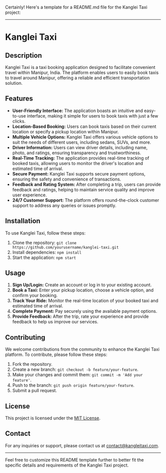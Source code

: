Certainly! Here's a template for a README.md file for the Kanglei Taxi project:

---

# Kanglei Taxi

## Description
Kanglei Taxi is a taxi booking application designed to facilitate convenient travel within Manipur, India. The platform enables users to easily book taxis to travel around Manipur, offering a reliable and efficient transportation solution.

## Features
- **User-Friendly Interface:** The application boasts an intuitive and easy-to-use interface, making it simple for users to book taxis with just a few clicks.
- **Location-Based Booking:** Users can book taxis based on their current location or specify a pickup location within Manipur.
- **Multiple Vehicle Options:** Kanglei Taxi offers various vehicle options to suit the needs of different users, including sedans, SUVs, and more.
- **Driver Information:** Users can view driver details, including name, photo, and ratings, ensuring transparency and trustworthiness.
- **Real-Time Tracking:** The application provides real-time tracking of booked taxis, allowing users to monitor the driver's location and estimated time of arrival.
- **Secure Payment:** Kanglei Taxi supports secure payment options, ensuring the safety and convenience of transactions.
- **Feedback and Rating System:** After completing a trip, users can provide feedback and ratings, helping to maintain service quality and improve user experience.
- **24/7 Customer Support:** The platform offers round-the-clock customer support to address any queries or issues promptly.

## Installation
To use Kanglei Taxi, follow these steps:
1. Clone the repository: `git clone https://github.com/yourusername/kanglei-taxi.git`
2. Install dependencies: `npm install`
3. Start the application: `npm start`

## Usage
1. **Sign Up/Login:** Create an account or log in to your existing account.
2. **Book a Taxi:** Enter your pickup location, choose a vehicle option, and confirm your booking.
3. **Track Your Ride:** Monitor the real-time location of your booked taxi and estimated time of arrival.
4. **Complete Payment:** Pay securely using the available payment options.
5. **Provide Feedback:** After the trip, rate your experience and provide feedback to help us improve our services.

## Contributing
We welcome contributions from the community to enhance the Kanglei Taxi platform. To contribute, please follow these steps:
1. Fork the repository.
2. Create a new branch: `git checkout -b feature/your-feature`.
3. Make your changes and commit them: `git commit -m 'Add your feature'`.
4. Push to the branch: `git push origin feature/your-feature`.
5. Submit a pull request.

## License
This project is licensed under the [MIT License](LICENSE).

## Contact
For any inquiries or support, please contact us at [contact@kangleitaxi.com](mailto:contact@kangleitaxi.com).

---

Feel free to customize this README template further to better fit the specific details and requirements of the Kanglei Taxi project.